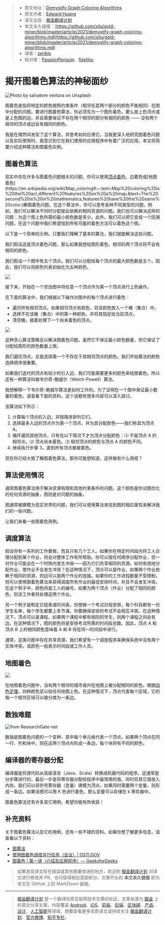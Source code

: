 > * 原文地址：[Demystify Graph Coloring Algorithms](https://medium.com/better-programming/demystify-graph-coloring-algorithms-9ae51351ea5b)
> * 原文作者：[Edward Huang](https://medium.com/@edwardgunawan880)
> * 译文出自：[掘金翻译计划](https://github.com/xitu/gold-miner)
> * 本文永久链接：[https://github.com/xitu/gold-miner/blob/master/article/2021/demystify-graph-coloring-algorithms.md](https://github.com/xitu/gold-miner/blob/master/article/2021/demystify-graph-coloring-algorithms.md)
> * 译者：[zenblo](https://github.com/zenblo)
> * 校对者：[PassionPenguin](https://github.com/PassionPenguin)、[flashhu](https://github.com/flashhu)

# 揭开图着色算法的神秘面纱

![Photo by [salvatore ventura](https://unsplash.com/@salvoventura?utm_source=medium&utm_medium=referral) on [Unsplash](https://unsplash.com?utm_source=medium&utm_medium=referral)](../images/demystify-graph-coloring-algorithms.md-0*nMi_GsBxeMO5LlkM)

图着色是指将特定的颜色按照约束条件（相邻任意两个部分的颜色不能相同）在图中分配的问题。要进行图着色算法，你必须先为一个图形着色，要么是上色顶点或是上色图的边，并且需要保证不存在两个相邻的部分有相同的颜色 —— 没有两个相邻的顶点或边会有相同的颜色。

我是在偶然间发现了这个算法，并思考如何应用它。当我更深入地研究图着色问题以及实际使用时，我意识到它在我们使用的应用程序中有着广泛的应用。本文将简要介绍这种算法和图着色实例。

## 图着色算法

现实中存在许多与图着色问题相关的问题，你可以使用[顶点着色](https://mathworld.wolfram.com/VertexColoring.html#:~:text=A%20vertex%20coloring%20is%20an,colors%20for%20a%20given%20graph.)、边着色或[地图着色](https://en.wikipedia.org/wiki/Map_coloring#:~:text=Map%20coloring%20is%20the%20act,different%20features%20on%20a%20map.&text=The%20second%20is%20in%20mathematics,features%20have%20the%20same%20color.)解图着色问题。在这个算法中，你可以思考各种不同类型的问题。例如，我们可以解决不同时分配彼此依赖的相同资源的问题。我们也可以解决这样的问题：为这个图上色所需的最小颜色数是多少。此外，我们可以把它变成一个回溯问题，在这个问题中我们希望找到所有可能的着色方法可以着色这个图。

以下是一个简单的示例。只要我们理解了基本的算法，我们就能解决这些问题。

我们假设这是顶点着色问题，那么如果我想给图形着色，相邻的两个顶点将不会有相同的颜色。

我们假设一个图中有五个顶点。我们可以分配给每个顶点的最大颜色数是五个。因此，我们可以将颜色列表初始化为五种颜色。

![](../images/demystify-graph-coloring-algorithms.md-0*dX9rqaI1V_1bvgv2.png)

接下来，开始在一个空白图中将任意一个顶点作为第一个顶点进行上色操作。

在下面的算法中，我们根据以下操作对图中的每个顶点进行着色：

* 遍历所有相邻顶点。如果相邻顶点有颜色，将该颜色放入一个桶（集合）中。
* 选择不在该桶（集合）中的第一种颜色，并将其指定给当前顶点。
* 清空桶，接着处理下一个尚未着色的顶点。

![](../images/demystify-graph-coloring-algorithms.md-0*d2tx_zFC6IhmcT58.png)

这种贪心算法策略足以解决图着色问题。虽然它不保证最小颜色数量，但它保证了分配给图形的颜色数量上限。

我们遍历顶点，总是选择第一个不存在于其相邻顶点的颜色。我们开始算法的颜色选择顺序很重要。

如果我们迭代的顶点有较少的引入边，我们可能需要更多的颜色来给图着色。所以还有一种算法叫做韦尔奇-鲍威尔（Welch-Powell）算法。

我想解释一下韦尔奇-鲍威尔算法是如何工作的。为了证明在一个图中保证最小数量的着色，请查看下面的资料。这个话题有很多内容可以深入探讨。

该算法如下所示：

1. 计算每个顶点的入边，并按降序排列它们。
2. 选择最多入边的顶点作为第一个顶点，并为其分配颜色——我们称其为顶点 A。
3. 循环遍历其他顶点，只有在以下情况下才为顶点分配颜色：⑴ 不是顶点 A 的相邻点。⑵ 顶点尚未着色。⑶ 相邻顶点的颜色与顶点 A 的颜色不同。
4. 继续执行步骤 3，直到所有顶点都被着色。

现在你已经大致了解图着色算法，那你可能想知道，这样做有什么用呢？

## 算法使用情况

通常图着色算法用于解决资源有限和其他约束条件的问题。这个颜色是你试图优化的任何资源的抽象，图则是对问题的抽象。

图通常被建模为现实世界的问题，我们可以使用算法来找到图的相应属性来解决我们的一些问题。

让我们来看一些图着色用例。

## 调度算法

假设你有一系列的工作要做，而且只有几个工人。如果你在特定时间段内将工人合理分配到某个作业，将会对整体工作有所帮助。你可以按任何顺序分配作业，但一对作业可能会在一个时隙内发生冲突——因为它们共享相同的资源。如何有效地分配作业，使作业不会发生冲突？在这种情况下，顶点可以是作业，如果两个作业依赖于相同的资源，则边可以是两个作业的连接。如果你的工作进程数量不受限制，则可以使用图着色算法来获得调度所有作业的最佳安排时间，并且不会发生冲突。在这个例子中，颜色将是工人的编号。如果为两个顶点（作业）分配了相同的颜色，则该工作者将处理这两个作业。

另一个例子是制定日程表或时间表。你想做一个考试日程安排，每个科目都有一份学生名单，每个学生都要上多节课。你要确保安排的考试不会相互冲突。在这种情况下，顶点可以是课程，如果两个课程中都有相同的学生，则两个课程之间会有边。在这种情况下，图的颜色将是安排考试所需的时间段总数。因此，顶点 A 和顶点 B 上的相同颜色意味着 A 和 B 将在同一时间段中进行。

通常，这类问题中存在共享资源，我们希望有一个调度程序来确保系统中没有两个实体冲突。该颜色一般表示时间段或工作人员。

## 地图着色

![](../images/demystify-graph-coloring-algorithms.md-0*fiE_-5ZC7cQZdSxN.gif)

在地图着色问题中，没有两个相邻的城市或州在地图上被分配相同的颜色。根据[四色定理](https://mathworld.wolfram.com/Four-ColorTheorem.html#:~:text=The%20four%2Dcolor%20theorem%20states,conjectured%20the%20theorem%20in%201852.)，四种颜色足以给任何地图上色。在这种情况下，顶点代表每个区域，它的每一个相邻区域可以被分类为一条边。

## 数独难题

![from ResearchGate-net](../images/demystify-graph-coloring-algorithms.md-0*-aELwvDUPCYaizOI.png)

数独是图着色问题的一个变种，其中每个单元格代表一个顶点。如果两个顶点在同一行、列和块中，则在这两个顶点内形成一条边，每个块将有不同的颜色。

## 编译器的寄存器分配

编译器是将源代码从高级语言（Java、Scala）转换成机器代码的程序。这通常是分步骤进行的，最后一步是将寄存器分配给程序中最常用的值，同时将其它值放入内存。我们可以将符号寄存器（变量）建模为顶点，如果同时需要两个变量，则形成一条边。如果该图可以用 K 色进行着色，那么变量可以存储在 k 寄存器中。

图着色算法还有许多其它用例，希望你能有所收获！

## 补充资料

关于图着色算法以及它的用例，还有一些不错的资料。如果你想了解更多信息，请查看以下资料：

* [图算法](https://www.cs.cornell.edu/courses/cs3110/2012sp/recitations/rec21-graphs/rec21.html)
* [使用图着色调度并行任务（会议）| OSTI.GOV](https://www.osti.gov/servlets/purl/1524829)
* [图着色 | 第一讲（介绍及应用程序）— GeeksforGeeks](https://www.geeksforgeeks.org/graph-coloring-applications/?ref=rp)

> 如果发现译文存在错误或其他需要改进的地方，欢迎到 [掘金翻译计划](https://github.com/xitu/gold-miner) 对译文进行修改并 PR，也可获得相应奖励积分。文章开头的 **本文永久链接** 即为本文在 GitHub 上的 MarkDown 链接。

---

> [掘金翻译计划](https://github.com/xitu/gold-miner) 是一个翻译优质互联网技术文章的社区，文章来源为 [掘金](https://juejin.im) 上的英文分享文章。内容覆盖 [Android](https://github.com/xitu/gold-miner#android)、[iOS](https://github.com/xitu/gold-miner#ios)、[前端](https://github.com/xitu/gold-miner#前端)、[后端](https://github.com/xitu/gold-miner#后端)、[区块链](https://github.com/xitu/gold-miner#区块链)、[产品](https://github.com/xitu/gold-miner#产品)、[设计](https://github.com/xitu/gold-miner#设计)、[人工智能](https://github.com/xitu/gold-miner#人工智能)等领域，想要查看更多优质译文请持续关注 [掘金翻译计划](https://github.com/xitu/gold-miner)、[官方微博](http://weibo.com/juejinfanyi)、[知乎专栏](https://zhuanlan.zhihu.com/juejinfanyi)。
